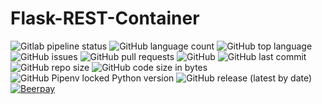 Flask-REST-Container
====================


![Gitlab pipeline status](https://img.shields.io/gitlab/pipeline/onlinejudge95/Flask-REST-Container)
![GitHub language count](https://img.shields.io/github/languages/count/onlinejudge95/Flask-REST-Container)
![GitHub top language](https://img.shields.io/github/languages/top/onlinejudge95/Flask-REST-Container)
![GitHub issues](https://img.shields.io/github/issues-raw/onlinejudge95/Flask-REST-Container)
![GitHub pull requests](https://img.shields.io/github/issues-pr-raw/onlinejudge95/Flask-REST-Container)
![GitHub](https://img.shields.io/github/license/onlinejudge95/Flask-REST-Container)
![GitHub last commit](https://img.shields.io/github/last-commit/onlinejudge95/Flask-REST-Container)
![GitHub repo size](https://img.shields.io/github/repo-size/onlinejudge95/Flask-REST-Container)
![GitHub code size in bytes](https://img.shields.io/github/languages/code-size/onlinejudge95/Flask-REST-Container)
![GitHub Pipenv locked Python version](https://img.shields.io/github/pipenv/locked/python-version/onlinejudge95/Flask-REST-Container)
![GitHub release (latest by date)](https://img.shields.io/github/v/release/onlinejudge95/Flask-REST-Container)
[![Beerpay](https://beerpay.io/onlinejudge95/Flask-REST-Container/badge.svg)](https://beerpay.io/onlinejudge95/Flask-REST-Container)
